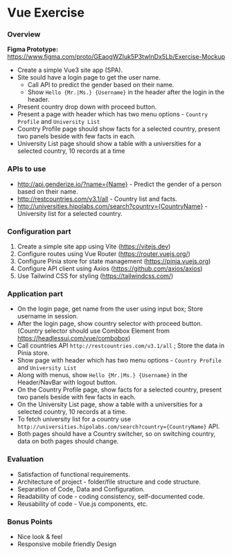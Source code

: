 # Vue Exercise
### Overview 
**Figma Prototype:** https://www.figma.com/proto/GEaogWZluk5P3twInDx5Lb/Exercise-Mockup

* Create a simple Vue3 site app (SPA).
* Site sould have a login page to get the user name.
  * Call API to predict the gender based on their name. 
  * Show `Hello {Mr.|Ms.} {Username}` in the header after the login in the header.
* Present country drop down with proceed button.
* Present a page with header which has two menu options - `Country Profile` and `University List`
* Country Profile page should show facts for a selected country, present two panels beside with few facts in each.
* University List page should show a table with a universities for a selected country, 10 records at a time

### APIs to use
* http://api.genderize.io/?name={Name} - Predict the gender of a person based on their name.
* http://restcountries.com/v3.1/all - Country list and facts.
* http://universities.hipolabs.com/search?country={CountryName} - University list for a selected country.

### Configuration part 
1. Create a simple site app using Vite  (https://vitejs.dev)
2. Configure routes using Vue Router (https://router.vuejs.org/)
2. Configure Pinia store for state management (https://pinia.vuejs.org)
3. Configure API client using Axios (https://github.com/axios/axios)
4. Use Tailwind CSS for styling (https://tailwindcss.com/)

### Application part 
* On the login page, get name from the user using input box; Store username in session. 
* After the login page, show country selector with proceed button. (Country selector should use Combbox Element from https://headlessui.com/vue/combobox)
* Call countries API `http://restcountries.com/v3.1/all` ; Store the data in Pinia store. 
* Show page with header which has two menu options - `Country Profile` and `University List`
* Along with menus, show `Hello {Mr.|Ms.} {Username}` in the Header/NavBar with logout button. 
* On the Country Profile page, show facts for a selected country, present two panels beside with few facts in each.
* On the University List page, show a table with a universities for a selected country, 10 records at a time.
* To fetch university list for a country use `http://universities.hipolabs.com/search?country={CountryName}` API.
* Both pages should have a Country switcher, so on switching country, data on both pages should change.

### Evaluation
* Satisfaction of functional requirements.
* Architecture of project - folder/file structure and code structure. 
* Separation of Code, Data and Configuration.
* Readability of code - coding consistency, self-documented code.
* Reusability of code - Vue.js components, etc.

### Bonus Points 
* Nice look & feel
* Responsive mobile friendly Design
